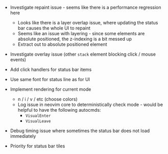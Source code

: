 - Investigate repaint issue - seems like there is a performance regression here
    - Looks like there is a layer overlap issue, where updating the status bar causes the whole UI to repaint
    - Seems like an issue with layering - since some elements are absolute positioned, the z-indexing is a bit messed up
    - Extract out to absolute positioned element

- Investigate overlay issue (other `stack` element blocking click / mouse events)

- Add click handlers for status bar items

- Use same font for status line as for UI

- Implement rendering for current mode
    - n / i / v / etc (choose colors)
    - Log issue in neovim core to deterministically check mode - would be helpful to have the following autocmds:
        - `VisualEnter`
        - `VisualLeave`

- Debug timing issue where sometimes the status bar does not load immediately

- Priority for status bar tiles
